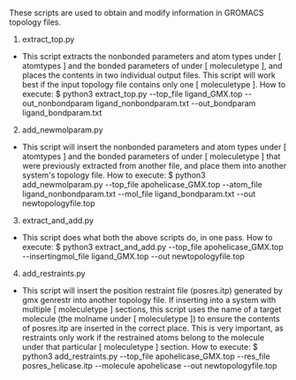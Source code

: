 These scripts are used to obtain and modify information in GROMACS topology files.

1) extract_top.py
- This script extracts the nonbonded parameters and atom types under [ atomtypes ] and the bonded 
parameters of under [ moleculetype ], and places the contents in two individual output files. 
This script will work best if the input topology file contains only one [ moleculetype ].
How to execute:
    $  python3 extract_top.py --top_file ligand_GMX.top --out_nonbondparam ligand_nonbondparam.txt --out_bondparam ligand_bondparam.txt

2) add_newmolparam.py
- This script will insert the nonbonded parameters and atom types under [ atomtypes ] and the bonded 
parameters of under [ moleculetype ] that were previously extracted from another file, and place
them into another system's topology file. 
How to execute:
    $  python3 add_newmolparam.py --top_file apohelicase_GMX.top --atom_file ligand_nonbondparam.txt --mol_file ligand_bondparam.txt --out newtopologyfile.top

3) extract_and_add.py
- This script does what both the above scripts do, in one pass.
How to execute:
    $  python3 extract_and_add.py --top_file apohelicase_GMX.top --insertingmol_file ligand_GMX.top --out newtopologyfile.top

4) add_restraints.py
- This script will insert the position restraint file (posres.itp) generated by gmx genrestr into another topology file. 
If inserting into a system with multiple [ moleculetype ] sections, this script uses the name of a target molecule (the molname under [ moleculetype ])
to ensure the contents of posres.itp are inserted in the correct place. This is very important, as restraints only work if the restrained atoms
belong to the molecule under that particular [ moleculetype ] section. 
How to execute:
    $ python3 add_restraints.py --top_file apohelicase_GMX.top --res_file posres_helicase.itp --molecule apohelicase --out newtopologyfile.top



